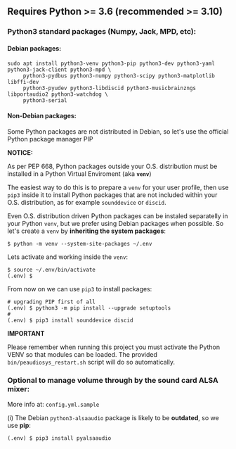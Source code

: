 ## Requires Python >= 3.6 (recommended >= 3.10)

### Python3 standard packages (Numpy, Jack, MPD, etc):

#### Debian packages:

    sudo apt install python3-venv python3-pip python3-dev python3-yaml python3-jack-client python3-mpd \
         python3-pydbus python3-numpy python3-scipy python3-matplotlib libffi-dev
         python3-pyudev python3-libdiscid python3-musicbrainzngs libportaudio2 python3-watchdog \
         python3-serial


#### Non-Debian packages:

Some Python packages are not distributed in Debian, so let's use the official Python package manager PIP

**NOTICE:**

As per PEP 668, Python packages outside your O.S. distribution must be installed in a Python Virtual Enviroment (aka **`venv`**)

The easiest way to do this is to prepare a `venv` for your user profile, then use `pip3` inside it to install Python packages that are not included within your O.S. distribution, as for example `sounddevice` or `discid`.

Even O.S. distribution driven Python packages can be instaled separatelly in your Python `venv`, but we prefer using Debian packages when possible. So let's create a `venv` by **inheriting the system packages**:

    $ python -m venv --system-site-packages ~/.env

Lets activate and working inside the `venv`:

    $ source ~/.env/bin/activate
    (.env) $

From now on we can use `pip3` to install packages:

    # upgrading PIP first of all
    (.env) $ python3 -m pip install --upgrade setuptools
    #
    (.env) $ pip3 install sounddevice discid


**IMPORTANT**

Please remember when running this project you must activate the Python VENV so that modules can be loaded. The provided `bin/peaudiosys_restart.sh` script will do so automatically.


### Optional to manage volume through by the sound card ALSA mixer:

More info at: `config.yml.sample`

(i) The Debian `python3-alsaaudio` package is likely to be **outdated**, so we use **pip**:

    (.env) $ pip3 install pyalsaaudio

